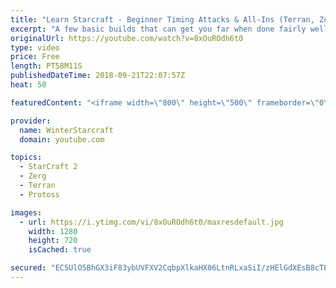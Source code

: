 ```yaml
---
title: "Learn Starcraft - Beginner Timing Attacks & All-Ins (Terran, Zerg & Protoss)"
excerpt: "A few basic builds that can get you far when done fairly well. Also important is how not to overextend and lose everything."
originalUrl: https://youtube.com/watch?v=8xOuROdh6t0
type: video
price: Free
length: PT58M11S
publishedDateTime: 2018-09-21T22:07:57Z
heat: 50

featuredContent: "<iframe width=\"800\" height=\"500\" frameborder=\"0\" src=\"https://www.youtube.com/embed/8xOuROdh6t0\" allow=\"accelerometer; autoplay; encrypted-media; gyroscope; picture-in-picture\" allowfullscreen></iframe>"

provider:
  name: WinterStarcraft
  domain: youtube.com

topics:
  - StarCraft 2
  - Zerg
  - Terran
  - Protoss

images:
  - url: https://i.ytimg.com/vi/8xOuROdh6t0/maxresdefault.jpg
    width: 1280
    height: 720
    isCached: true

secured: "EC5UlO5BhGX3iF83ybUVFXV2CqbpXlkaHX06LtnRLxaSiI/zHElGdXEsB8cTLgiQYJ9itgCTXTaEsU2oXxJ8DqI69eZp//R3bqUFYvUIup6pxRrKej9qaGWTr4hFYyGyojHB5MAgLglZZTiL1DmlVhOmhWaVye8P9mwzGkd7XRznUWyU6SNNxzhdZiqsLiaEE4K8EzYNrqnUP+z3xZx603yUdigrLlSK5yv2yI9TXnTOq4lQ+tjos5cSacDMF+fvE3OUNT8GRPNy2r7wmzuTHQzs7he9EhShfNM05f7CuryLgRRI2F7tw5BBCMeoZJWptVS7q5QgVaTQdrVFxYwew5Dh3HzswOoDhIWs4CEKikeLGj70fNPWuQhk93upG8MmWJjSuLKOfozULL4MZ9WGNDePNelWQmLPvJcqD5P/hrc=;gShFk27b7AKHI/Gm7hCl/A=="
---
```


